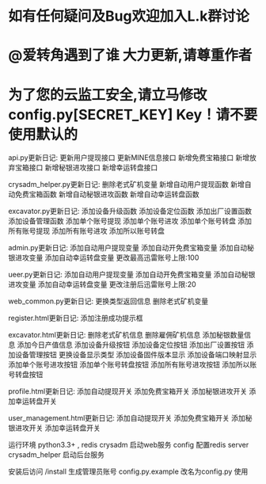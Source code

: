 ﻿# 如有任何疑问及Bug欢迎加入L.k群讨论
# @爱转角遇到了谁 大力更新,请尊重作者
# 为了您的云监工安全,请立马修改config.py[SECRET_KEY] Key！请不要使用默认的
api.py更新日记:
更新用户提现接口
更新MINE信息接口
新增免费宝箱接口
新增放弃宝箱接口
新增秘银进攻接口
新增幸运转盘接口

crysadm_helper.py更新日记:
删除老式矿机变量
新增自动用户提现函数
新增自动免费宝箱函数
新增自动秘银进攻函数
新增自动幸运转盘函数

excavator.py更新日记:
添加设备升级函数
添加设备定位函数
添加出厂设置函数
添加设备管理函数
添加单个账号提现
添加单个账号进攻
添加单个账号转盘
添加所有账号提现
添加所有账号进攻
添加所以账号转盘

admin.py更新日记:
添加自动用户提现变量
添加自动开免费宝箱变量
添加自动秘银进攻变量
添加自动幸运转盘变量
更改最高迅雷账号上限:100

ueer.py更新日记:
添加自动用户提现变量
添加自动开免费宝箱变量
添加自动秘银进攻变量
添加自动幸运转盘变量
更改注册后迅雷账号上限:20

web_common.py更新日记:
更换类型返回信息
删除老式矿机变量

register.html更新日记:
添加注册成功提示框

excavator.html更新日记:
删除老式矿机信息
删除雇佣矿机信息
添加秘银数量信息
添加今日产值信息
添加设备升级按钮
添加设备定位按钮
添加出厂设置按钮
添加设备管理按钮
更换设备显示类型
添加设备固件版本显示
添加设备端口映射显示
添加单个账号进攻按钮
添加单个账号转盘按钮
添加所有账号进攻按钮
添加所以账号转盘按钮

profile.html更新日记:
添加自动提现开关
添加免费宝箱开关
添加秘银进攻开关
添加幸运转盘开关

user_management.html更新日记:
添加自动提现开关
添加免费宝箱开关
添加秘银进攻开关
添加幸运转盘开关

运行环境 python3.3+ , redis
crysadm 启动web服务
config 配置redis server
crysadm_helper 启动后台服务

安装后访问 /install 生成管理员账号
config.py.example 改名为config.py 使用